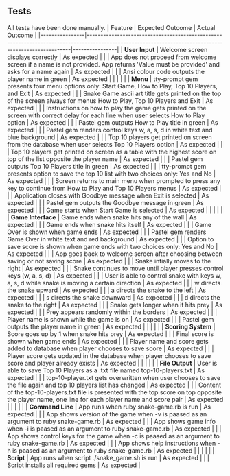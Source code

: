 ## Tests
All tests have been done manually.
| Feature        | Expected Outcome                                                                                                                                     | Actual Outcome |
|----------------|------------------------------------------------------------------------------------------------------------------------------------------------------|----------------|
| **User Input**     | Welcome screen displays correctly                                                                                                                    | As expected    |
|                | App does not proceed from welcome screen if a name is not provided. App returns 'Value must be provided' and asks for a name again                   | As expected    |
|                | Ansi colour code outputs the player name in green                                                                                                    | As expected    |
|                |                                                                                                                                                      |                |
| **Menu**           | tty-prompt gem presents four menu options only: Start Game, How to Play, Top 10 Players, and Exit                                                    | As expected    |
|                | Snake Game ascii art title gets printed on the top of the screen always for menus How to Play, Top 10 Players and Exit                               | As expected    |
|                | Instructions on how to play the game gets printed on the screen with correct delay for each line when user selects How to Play option                | As expected    |
|                | Pastel gem outputs How to Play title in green                                                                                                        | As expected    |
|                | Pastel gem renders control keys w, a, s, d in white text and blue background                                                                         | As expected    |
|                | Top 10 players get printed on screen from the database when user selects Top 10 Players option                                                       | As expected    |
|                | Top 10 players get printed on screen as a table with the highest score on top of the list opposite the player name                                   | As expected    |
|                | Pastel gem outputs Top 10 Players title in green                                                                                                     | As expected    |
|                | tty-prompt gem presents option to save the top 10 list with two choices only: Yes and No                                                             | As expected    |
|                | Screen returns to main menu when prompted to press any key to continue from How to Play and Top 10 Players menus                                     | As expected    |
|                | Application closes with Goodbye message when Exit is selected                                                                                        | As expected    |
|                | Pastel gem outputs the Goodbye message in green                                                                                                      | As expected    |
|                | Game starts when Start Game is selected                                                                                                              | As expected    |
|                |                                                                                                                                                      |                |
| **Game Interface** | Game ends when snake hits any of the wall                                                                                                            | As expected    |
|                | Game ends when snake hits itself                                                                                                                     | As expected    |
|                | Game Over is shown when game ends                                                                                                                    | As expected    |
|                | Pastel gem renders Game Over in white text and red background                                                                                        | As expected    |
|                | Option to save score is shown when game ends with two choices only: Yes and No                                                                       | As expected    |
|                | App goes back to welcome screen after choosing between saving or not saving score                                                                    | As expected    |
|                | Snake intially moves to the right                                                                                                                    | As expected    |
|                | Snake continues to move until player presses control keys (w, a, s, d)                                                                               | As expected    |
|                | User is able to control snake with keys w, a, s, d while snake is moving a certain direction                                                         | As expected    |
|                | w directs the snake upward                                                                                                                           | As expected    |
|                | a directs the snake to the left                                                                                                                      | As expected    |
|                | s directs the snake downward                                                                                                                         | As expected    |
|                | d directs the snake to the right                                                                                                                     | As expected    |
|                | Snake gets longer when it hits prey                                                                                                                  | As expected    |
|                | Prey appears randomly within the borders                                                                                                             | As expected    |
|                | Player name is shown while the game is on                                                                                                            | As expected    |
|                | Pastel gem outputs the player name in green                                                                                                          | As expected    |
|                |                                                                                                                                                      |                |
| **Scoring System** | Score goes up by 1 when snake hits prey                                                                                                              | As expected    |
|                | Final score is shown when game ends                                                                                                                  | As expected    |
|                | Player name and score gets added to database when player chooses to save score                                                                       | As expected    |
|                | Player score gets updated in the database when player chooses to save score and player already exists                                                | As expected    |
|                |                                                                                                                                                      |                |
| **File Output**    | User is able to save Top 10 Players as a .txt file named top-10-players.txt                                                                          | As expected    |
|                | top-10-player.txt gets overwritten when user chooses to save the file again and top 10 players list has changed                                      | As expected    |
|                | Content of the top-10-players.txt file is presented with the top score on top opposite the player name, one line for each player name and score pair | As expected    |
|                |                                                                                                                                                      |                |
| **Command Line**   | App runs when ruby snake-game.rb is run                                                                                                              | As expected    |
|                | App shows version of the game when -v is paased as an argument to ruby snake-game.rb                                                                 | As expected    |
|                | App shows game info when -i is paased as an argument to ruby snake-game.rb                                                                           | As expected    |
|                | App shows control keys for the game when -c is paased as an argument to ruby snake-game.rb                                                           | As expected    |
|                | App shows help instructions when -h is paased as an argument to ruby snake-game.rb                                                                   | As expected    |
|                |                                                                                                                                                      |                |
| **Script**         | App runs when script ./snake_game.sh is run                                                                                                          | As expected    |
|                | Script installs all required gems                                                                                                                    | As expected    |